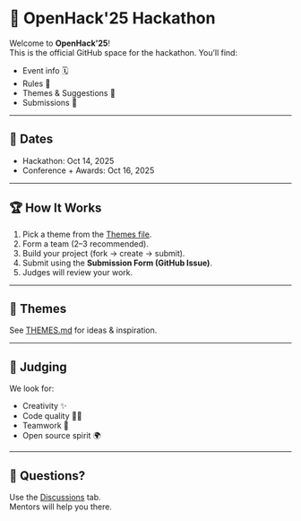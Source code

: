 # 🚀 OpenHack'25 Hackathon

Welcome to **OpenHack’25**!  
This is the official GitHub space for the hackathon. You’ll find:
- Event info 🗓️
- Rules 📜
- Themes & Suggestions 🎨
- Submissions 📝

---

## 📅 Dates
- Hackathon: Oct 14, 2025  
- Conference + Awards: Oct 16, 2025  

---

## 🏆 How It Works
1. Pick a theme from the [Themes file](THEMES.md).  
2. Form a team (2–3 recommended).  
3. Build your project (fork → create → submit).  
4. Submit using the **Submission Form (GitHub Issue)**.  
5. Judges will review your work.  

---

## 🎨 Themes
See [THEMES.md](THEMES.md) for ideas & inspiration.  

---

## 🎯 Judging
We look for:  
- Creativity ✨  
- Code quality 👩‍💻  
- Teamwork 🤝  
- Open source spirit 🌍  

---

## 💬 Questions?
Use the [Discussions](https://github.com/OpenHack-2025/openhack25-hackathon/discussions) tab.  
Mentors will help you there.
